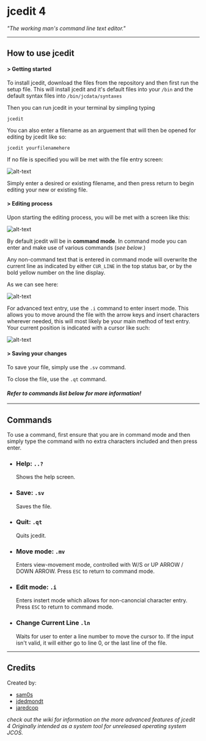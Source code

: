 # jcedit 4 
  _"The working man's command line text editor."_
  
  ---
 

## How to use jcedit

#### > Getting started

To install jcedit, download the files from the repository and then first run the setup file. This will install jcedit and it's default files into your `/bin` and the default syntax files into `/bin/jcdata/syntaxes`

Then you can run jcedit in your terminal by simpling typing
	
    jcedit

You can also enter a filename as an arguement that will then be opened for editing by jcedit like so:
	
    jcedit yourfilenamehere
    
If no file is specified you will be met with the file entry screen:

![alt-text](https://i.imgur.com/svWJjGZ.png, "File entry screen")

Simply enter a desired or existing filename, and then press return to begin editing your new or existing file.

#### > Editing process



Upon starting the editing process, you will be met with a screen like this:

![alt-text](https://i.imgur.com/j9nxKgi.png, "Initial editing screen")

By default jcedit will be in **command mode**. In command mode you can enter and make use of various commands (_see below_.)

Any non-command text that is entered in command mode will overwrite the current line as indicated by either `CUR_LINE` in the top status bar, or by the bold yellow number on the line display.

As we can see here: 

![alt-text](https://i.imgur.com/pJbQO9M.png, "Writing a file")

For advanced text entry, use the `.i` command to enter insert mode. This allows you to move around the file with the arrow keys and insert characters wherever needed, this will most likely be your main method of text entry.
Your current position is indicated with a cursor like such:

![alt-text](https://i.imgur.com/jAVGZ1t.png, "Insert mode")


#### > Saving your changes

To save your file, simply use the  `.sv` command.

To close the file, use the `.qt` command.

#### _Refer to commands list below for more information!_


---

## Commands
To use a command, first ensure that you are in command mode and then simply type the command with no extra characters included and then press enter.


- ### Help: `..?`
   Shows the help screen.

- ### Save: `.sv`
   Saves the file.

- ### Quit: `.qt`
   Quits jcedit.

- ### Move mode: `.mv`
   Enters view-movement mode, controlled with W/S or UP ARROW / DOWN ARROW.
   Press `ESC` to return to command mode.
   
- ### Edit mode: `.i`
   Enters instert mode which allows for non-canoncial character entry.
   Press `ESC` to return to command mode.
   

- ### Change Current Line `.ln`
  Waits for user to enter a line number to move the cursor to. 
  If the input isn't valid, it will either go to line 0, or the last line of the file.



---

## Credits
 
 Created by:
 	
   - [sam0s]("https://github.com/sam0s")
   - [jdedmondt]("http://github.com/jdedmondt")
   - [jaredcop]("https://github.com/jaredcop")
   
   
_check out the wiki for information on the more advanced features of jcedit 4_
_Originally intended as a system tool for unreleased operating system JCOS._

